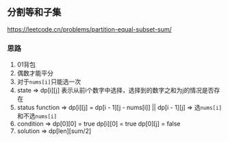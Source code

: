 ## 分割等和子集

<https://leetcode.cn/problems/partition-equal-subset-sum/>

### 思路

1. 01背包 
2. 偶数才能平分
3. 对于`nums[i]`只能选一次
4. state => dp[i][j] 表示从前i个数字中选择，选择到的数字之和为j的情况是否存在
5. status function => dp[i][j] = dp[i - 1][j - nums[i]] || dp[i - 1][j] => 选`nums[i]`和不选`nums[i]`
6. condition => dp[0][0] = true dp[i][0] = true dp[0][j] = false
7. solution => dp[len][sum/2]
